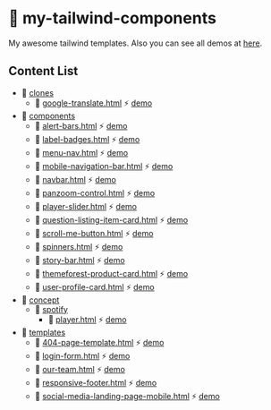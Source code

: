 # 🎉 my-tailwind-components

My awesome tailwind templates. Also you can see all demos at [here](https://egoistdeveloper.github.io/my-tailwind-components/).

## Content List

<!-- TABLE_START -->

- 📂 [clones](./src/clones)
	- 📕 [google-translate.html](./src/clones/google-translate.html) ⚡ [demo](https://egoistdeveloper.github.io/my-tailwind-components//./src/clones/google-translate.html)
- 📂 [components](./src/components)
	- 📕 [alert-bars.html](./src/components/alert-bars.html) ⚡ [demo](https://egoistdeveloper.github.io/my-tailwind-components//./src/components/alert-bars.html)
	- 📕 [label-badges.html](./src/components/label-badges.html) ⚡ [demo](https://egoistdeveloper.github.io/my-tailwind-components//./src/components/label-badges.html)
	- 📕 [menu-nav.html](./src/components/menu-nav.html) ⚡ [demo](https://egoistdeveloper.github.io/my-tailwind-components//./src/components/menu-nav.html)
	- 📕 [mobile-navigation-bar.html](./src/components/mobile-navigation-bar.html) ⚡ [demo](https://egoistdeveloper.github.io/my-tailwind-components//./src/components/mobile-navigation-bar.html)
	- 📕 [navbar.html](./src/components/navbar.html) ⚡ [demo](https://egoistdeveloper.github.io/my-tailwind-components//./src/components/navbar.html)
	- 📕 [panzoom-control.html](./src/components/panzoom-control.html) ⚡ [demo](https://egoistdeveloper.github.io/my-tailwind-components//./src/components/panzoom-control.html)
	- 📕 [player-slider.html](./src/components/player-slider.html) ⚡ [demo](https://egoistdeveloper.github.io/my-tailwind-components//./src/components/player-slider.html)
	- 📕 [question-listing-item-card.html](./src/components/question-listing-item-card.html) ⚡ [demo](https://egoistdeveloper.github.io/my-tailwind-components//./src/components/question-listing-item-card.html)
	- 📕 [scroll-me-button.html](./src/components/scroll-me-button.html) ⚡ [demo](https://egoistdeveloper.github.io/my-tailwind-components//./src/components/scroll-me-button.html)
	- 📕 [spinners.html](./src/components/spinners.html) ⚡ [demo](https://egoistdeveloper.github.io/my-tailwind-components//./src/components/spinners.html)
	- 📕 [story-bar.html](./src/components/story-bar.html) ⚡ [demo](https://egoistdeveloper.github.io/my-tailwind-components//./src/components/story-bar.html)
	- 📕 [themeforest-product-card.html](./src/components/themeforest-product-card.html) ⚡ [demo](https://egoistdeveloper.github.io/my-tailwind-components//./src/components/themeforest-product-card.html)
	- 📕 [user-profile-card.html](./src/components/user-profile-card.html) ⚡ [demo](https://egoistdeveloper.github.io/my-tailwind-components//./src/components/user-profile-card.html)
- 📂 [concept](./src/concept)
	- 📂 [spotify](./src/concept/spotify)
		- 📕 [player.html](./src/concept/spotify/player.html) ⚡ [demo](https://egoistdeveloper.github.io/my-tailwind-components//./src/concept/spotify/player.html)
- 📂 [templates](./src/templates)
	- 📕 [404-page-template.html](./src/templates/404-page-template.html) ⚡ [demo](https://egoistdeveloper.github.io/my-tailwind-components//./src/templates/404-page-template.html)
	- 📕 [login-form.html](./src/templates/login-form.html) ⚡ [demo](https://egoistdeveloper.github.io/my-tailwind-components//./src/templates/login-form.html)
	- 📕 [our-team.html](./src/templates/our-team.html) ⚡ [demo](https://egoistdeveloper.github.io/my-tailwind-components//./src/templates/our-team.html)
	- 📕 [responsive-footer.html](./src/templates/responsive-footer.html) ⚡ [demo](https://egoistdeveloper.github.io/my-tailwind-components//./src/templates/responsive-footer.html)
	- 📕 [social-media-landing-page-mobile.html](./src/templates/social-media-landing-page-mobile.html) ⚡ [demo](https://egoistdeveloper.github.io/my-tailwind-components//./src/templates/social-media-landing-page-mobile.html)
<!-- TABLE_END -->